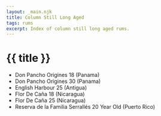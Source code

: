 ```yaml
---
layout: _main.njk
title: Column Still Long Aged
tags: rums
excerpt: Index of column still long aged rums.
---
```

<!-- markdownlint-disable MD025 -->
# {{ title }}
<!-- markdownlint-disable MD025 -->

<div class="index">

* Don Pancho Origines 18 (Panama)
* Don Pancho Origines 30 (Panama)
* English Harbour 25 (Antigua)
* Flor De Caña 18 (Nicaragua)
* Flor De Caña 25 (Nicaragua)
* Reserva de la Familia Serrallés 20 Year Old (Puerto Rico)

</div>
